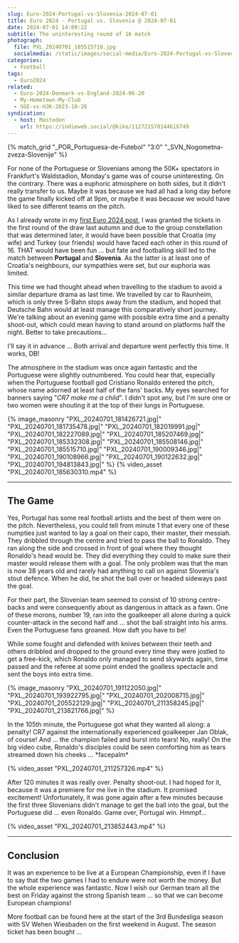 ```yaml
---
slug: Euro-2024-Portugal-vs-Slovenia-2024-07-01
title: Euro 2024 - Portugal vs. Slovenia @ 2024-07-01
date: 2024-07-01 14:09:22
subtitle: The uninteresting round of 16 match
photograph:
  file: PXL_20240701_185515710.jpg
  socialmedia: /static/images/social-media/Euro-2024-Portugal-vs-Slovenia-2024-07-01.png
categories:
  - Football
tags:
  - Euro2024
related:
  - Euro-2024-Denmark-vs-England-2024-06-20
  - My-Hometown-My-Club
  - SGE-vs-HJK-2023-10-26
syndication:
  - host: Mastodon
    url: https://indieweb.social/@kiko/112721578144616749
---
```


{% match_grid "_POR_Portuguesa-de-Futebol" "3:0" "_SVN_Nogometna-zveza-Slovenije" %}

For none of the Portuguese or Slovenians among the 50K+ spectators in Frankfurt's Waldstadion, Monday's game was of course uninteresting. On the contrary. There was a euphoric atmosphere on both sides, but it didn't really transfer to us. Maybe it was because we had all had a long day before the game finally kicked off at 9pm, or maybe it was because we would have liked to see different teams on the pitch.

<!-- more -->

As I already wrote in my [first Euro 2024 post](/post/Euro-2024-Denmark-vs-England-2024-06-20/), I was granted the tickets in the first round of the draw last autumn and due to the group constellation that was determined later, it would have been possible that Croatia (my wife) and Turkey (our friends) would have faced each other in this round of 16. THAT would have been fun ... but fate and footballing skill led to the match between **Portugal** and **Slovenia**. As the latter is at least one of Croatia's neighbours, our sympathies were set, but our euphoria was limited.

This time we had thought ahead when travelling to the stadium to avoid a similar departure drama as last time. We travelled by car to Raunheim, which is only three S-Bahn stops away from the stadium, and hoped that Deutsche Bahn would at least manage this comparatively short journey. We're talking about an evening game with possible extra time and a penalty shoot-out, which could mean having to stand around on platforms half the night. Better to take precautions...

I'll say it in advance ... Both arrival and departure went perfectly this time. It works, DB!

The atmosphere in the stadium was once again fantastic and the Portuguese were slightly outnumbered. You could hear that, especially when the Portuguese football god Cristiano Ronaldo entered the pitch, whose name adorned at least half of the fans' backs. My eyes searched for banners saying "*CR7 make me a child*". I didn't spot any, but I'm sure one or two women were shouting it at the top of their lungs in Portuguese.

{% image_masonry
  "PXL_20240701_181426721.jpg|"
  "PXL_20240701_181735478.jpg|"
  "PXL_20240701_182019991.jpg|"
  "PXL_20240701_182227089.jpg|"
  "PXL_20240701_185207469.jpg|"
  "PXL_20240701_185332308.jpg|"
  "PXL_20240701_185508146.jpg|"
  "PXL_20240701_185515710.jpg|"
  "PXL_20240701_190009346.jpg|"
  "PXL_20240701_190108966.jpg|"
  "PXL_20240701_190122632.jpg|"
  "PXL_20240701_194813843.jpg|"
%}
{% video_asset "PXL_20240701_185630310.mp4" %}

---

## The Game

Yes, Portugal has some real football artists and the best of them were on the pitch. Nevertheless, you could tell from minute 1 that every one of these numpties just wanted to lay a goal on their capo, their master, their messiah. They dribbled through the centre and tried to pass the ball to Ronaldo. They ran along the side and crossed in front of goal where they thought Ronaldo's head would be. They did everything they could to make sure their master would release them with a goal. The only problem was that the man is now 38 years old and rarely had anything to call on against Slovenia's stout defence. When he did, he shot the ball over or headed sideways past the goal.

For their part, the Slovenian team seemed to consist of 10 strong centre-backs and were consequently about as dangerous in attack as a fawn. One of these morons, number 19, ran into the goalkeeper all alone during a quick counter-attack in the second half and ... shot the ball straight into his arms. Even the Portuguese fans groaned. How daft you have to be!

While some fought and defended with knives between their teeth and others dribbled and dropped to the ground every time they were jostled to get a free-kick, which Ronaldo only managed to send skywards again, time passed and the referee at some point ended the goalless spectacle and sent the boys into extra time.

{% image_masonry
  "PXL_20240701_191122050.jpg|"
  "PXL_20240701_193922795.jpg|"
  "PXL_20240701_202008715.jpg|"
  "PXL_20240701_205522129.jpg|"
  "PXL_20240701_211358245.jpg|"
  "PXL_20240701_213821766.jpg|"
%}

In the 105th minute, the Portuguese got what they wanted all along: a penalty! CR7 against the internationally experienced goalkeeper Jan Oblak, of course! And ... the champion failed and burst into tears! No, really! On the big video cube, Ronaldo's disciples could be seen comforting him as tears streamed down his cheeks ... \*facepalm\*

{% video_asset "PXL_20240701_211257326.mp4" %}

After 120 minutes it was really over. Penalty shoot-out. I had hoped for it, because it was a premiere for me live in the stadium. It promised excitement! 
Unfortunately, it was gone again after a few minutes because the first three Slovenians didn't manage to get the ball into the goal, but the Portuguese did ... even Ronaldo. Game over, Portugal win. Hmmpf...

{% video_asset "PXL_20240701_213852443.mp4" %}

---

## Conclusion

It was an experience to be live at a European Championship, even if I have to say that the two games I had to endure were not worth the money. But the whole experience was fantastic. Now I wish our German team all the best on Friday against the strong Spanish team ... so that we can become European champions!

More football can be found here at the start of the 3rd Bundesliga season with SV Wehen Wiesbaden on the first weekend in August. The season ticket has been bought ...
